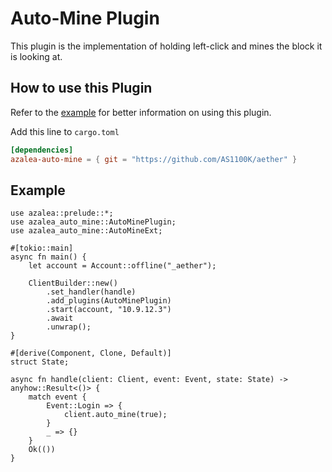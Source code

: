 # Auto-Mine Plugin

This plugin is the implementation of holding left-click and mines the block it is looking at.

## How to use this Plugin

Refer to the [example](../../examples/stone-miner) for better information on using this plugin.

Add this line to `cargo.toml`
```toml
[dependencies]
azalea-auto-mine = { git = "https://github.com/AS1100K/aether" }
```

## Example

```rust,no_run
use azalea::prelude::*;
use azalea_auto_mine::AutoMinePlugin;
use azalea_auto_mine::AutoMineExt;

#[tokio::main]
async fn main() {
    let account = Account::offline("_aether");
    
    ClientBuilder::new()
        .set_handler(handle)
        .add_plugins(AutoMinePlugin)
        .start(account, "10.9.12.3")
        .await
        .unwrap();
}

#[derive(Component, Clone, Default)]
struct State;

async fn handle(client: Client, event: Event, state: State) -> anyhow::Result<()> {
    match event {
        Event::Login => {
            client.auto_mine(true);
        }
        _ => {}
    }
    Ok(())
}
```